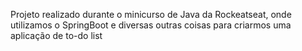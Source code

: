 Projeto realizado durante o minicurso de Java da Rockeatseat, onde utilizamos o SpringBoot e diversas outras coisas para criarmos uma aplicação de to-do list
